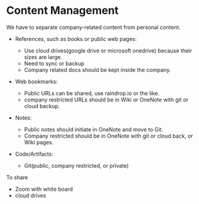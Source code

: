 # Content Management

We have to separate company-related content from personal content.

- References, such as books or public web pages:
	- Use cloud drives(google drive or microsoft onedrive) 
	  because their sizes are large.
	- Need to sync or backup
	- Company related docs should be kept inside the company.
	
- Web bookmarks:
	- Public URLs can be shared, use raindrop.io or the like.
	- company restricted URLs should be in Wiki or OneNote with git or cloud backup.
	
- Notes:
	- Public notes should initiate in OneNote and move to Git.
	- Company restricted should be in OneNote with git or cloud back, or Wiki pages.
	
- Code/Artifacts:
	- Git(public, company restricted, or private)
	
To share
- Zoom with white board
- cloud drives
